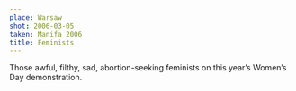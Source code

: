 ```yaml
---
place: Warsaw
shot: 2006-03-05
taken: Manifa 2006
title: Feminists
---
```


Those awful, filthy, sad, abortion-seeking feminists on this year’s Women’s Day demonstration.
